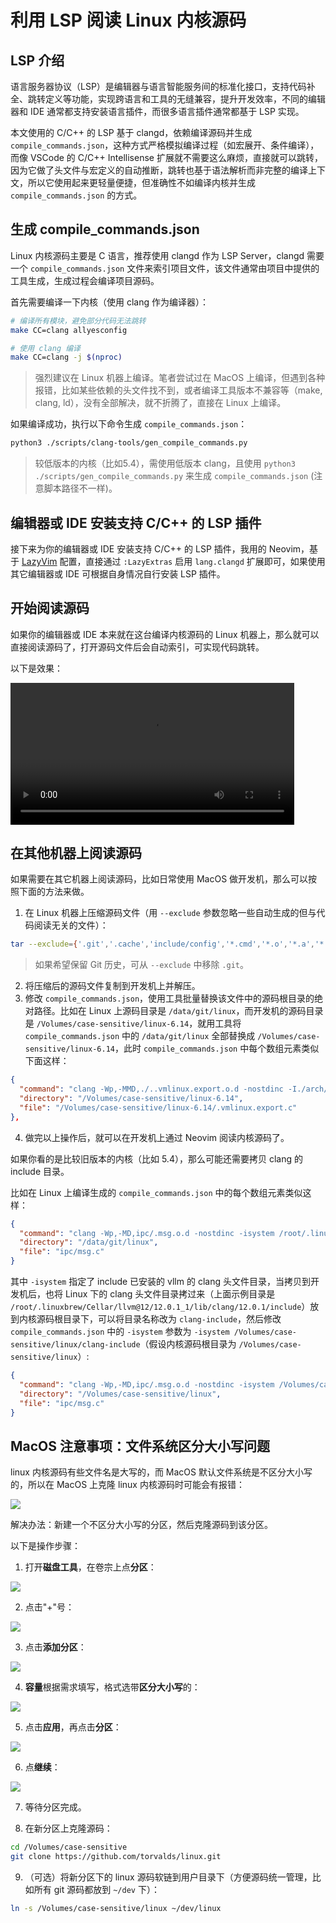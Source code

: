 # 利用 LSP 阅读 Linux 内核源码

## LSP 介绍

语言服务器协议（LSP）是编辑器与语言智能服务间的标准化接口，支持代码补全、跳转定义等功能，实现跨语言和工具的无缝兼容，提升开发效率，不同的编辑器和 IDE 通常都支持安装语言插件，而很多语言插件通常都基于 LSP 实现。

本文使用的 C/C++ 的 LSP 基于 clangd，依赖编译源码并生成 `compile_commands.json`，这种方式严格模拟编译过程（如宏展开、条件编译），而像 VSCode 的 C/C++ Intellisense 扩展就不需要这么麻烦，直接就可以跳转，因为它做了头文件与宏定义的自动推断，跳转也基于语法解析而非完整的编译上下文，所以它使用起来更轻量便捷，但准确性不如编译内核并生成 `compile_commands.json` 的方式。

## 生成 compile_commands.json

Linux 内核源码主要是 C 语言，推荐使用 clangd 作为 LSP Server，clangd 需要一个 `compile_commands.json` 文件来索引项目文件，该文件通常由项目中提供的工具生成，生成过程会编译项目源码。

首先需要编译一下内核（使用 clang 作为编译器）：

```bash
# 编译所有模块，避免部分代码无法跳转
make CC=clang allyesconfig

# 使用 clang 编译
make CC=clang -j $(nproc)
```

> 强烈建议在 Linux 机器上编译。笔者尝试过在 MacOS 上编译，但遇到各种报错，比如某些依赖的头文件找不到，或者编译工具版本不兼容等（make, clang, ld），没有全部解决，就不折腾了，直接在 Linux 上编译。

如果编译成功，执行以下命令生成 `compile_commands.json`：

```bash
python3 ./scripts/clang-tools/gen_compile_commands.py
```

> 较低版本的内核（比如5.4），需使用低版本 clang，且使用 `python3 ./scripts/gen_compile_commands.py` 来生成 `compile_commands.json` (注意脚本路径不一样)。

## 编辑器或 IDE 安装支持 C/C++ 的 LSP 插件

接下来为你的编辑器或 IDE 安装支持 C/C++ 的 LSP 插件，我用的 Neovim，基于 [LazyVim](https://www.lazyvim.org/) 配置，直接通过 `:LazyExtras` 启用 `lang.clangd` 扩展即可，如果使用其它编辑器或 IDE 可根据自身情况自行安装 LSP 插件。

## 开始阅读源码

如果你的编辑器或 IDE 本来就在这台编译内核源码的 Linux 机器上，那么就可以直接阅读源码了，打开源码文件后会自动索引，可实现代码跳转。

以下是效果：

<video controls width="90%">
    <source src="https://image-host-1251893006.cos.ap-chengdu.myqcloud.com/videos/read-linux-kernel-use-neovim.mp4" type="video/mp4" />
</video>

## 在其他机器上阅读源码

如果需要在其它机器上阅读源码，比如日常使用 MacOS 做开发机，那么可以按照下面的方法来做。

1. 在 Linux 机器上压缩源码文件（用 `--exclude` 参数忽略一些自动生成的但与代码阅读无关的文件）：

```bash
tar --exclude={'.git','.cache','include/config','*.cmd','*.o','*.a','*.bin','*.gz','bzImage','.tmp*','vmlinux','vmlinux.unstripped'} -zcvf linux.tar.gz linux
```
> 如果希望保留 Git 历史，可从 `--exclude` 中移除 `.git`。

2. 将压缩后的源码文件复制到开发机上并解压。
3. 修改 `compile_commands.json`，使用工具批量替换该文件中的源码根目录的绝对路径。比如在 Linux 上源码目录是 `/data/git/linux`，而开发机的源码目录是 `/Volumes/case-sensitive/linux-6.14`，就用工具将 `compile_commands.json` 中的 `/data/git/linux` 全部替换成 `/Volumes/case-sensitive/linux-6.14`，此时 `compile_commands.json` 中每个数组元素类似下面这样：
```json
{
  "command": "clang -Wp,-MMD,./..vmlinux.export.o.d -nostdinc -I./arch/x86/include -I./arch/x86/include/generated -I./include -I./include -I./arch/x86/include/uapi -I./arch/x86/include/generated/uapi -I./include/uapi -I./include/generated/uapi -include ./include/linux/compiler-version.h -include ./include/linux/kconfig.h -include ./include/linux/compiler_types.h -D__KERNEL__ --target=x86_64-linux-gnu -fintegrated-as -Werror=unknown-warning-option -Werror=ignored-optimization-argument -Werror=option-ignored -Werror=unused-command-line-argument -Werror -std=gnu11 -fshort-wchar -funsigned-char -fno-common -fno-PIE -fno-strict-aliasing -mno-sse -mno-mmx -mno-sse2 -mno-3dnow -mno-avx -fcf-protection=branch -fno-jump-tables -m64 -falign-loops=1 -mno-80387 -mno-fp-ret-in-387 -mstack-alignment=8 -mskip-rax-setup -march=x86-64 -mtune=generic -mno-red-zone -mcmodel=kernel -mstack-protector-guard-reg=gs -mstack-protector-guard-symbol=__ref_stack_chk_guard -Wno-sign-compare -fno-asynchronous-unwind-tables -mretpoline-external-thunk -mindirect-branch-cs-prefix -mfunction-return=thunk-extern -fpatchable-function-entry=16,16 -fno-delete-null-pointer-checks -O2 -fstack-protector-strong -fomit-frame-pointer -ftrivial-auto-var-init=zero -fno-stack-clash-protection -falign-functions=16 -fstrict-flex-arrays=3 -fno-strict-overflow -fno-stack-check -fno-builtin-wcslen -Wall -Wundef -Werror=implicit-function-declaration -Werror=implicit-int -Werror=return-type -Werror=strict-prototypes -Wno-format-security -Wno-trigraphs -Wno-frame-address -Wno-address-of-packed-member -Wmissing-declarations -Wmissing-prototypes -Wframe-larger-than=2048 -Wno-gnu -Wno-format-overflow-non-kprintf -Wno-format-truncation-non-kprintf -Wvla -Wno-pointer-sign -Wcast-function-type -Wimplicit-fallthrough -Werror=date-time -Werror=incompatible-pointer-types -Wenum-conversion -Wextra -Wunused -Wno-unused-but-set-variable -Wno-unused-const-variable -Wno-format-overflow -Wno-override-init -Wno-pointer-to-enum-cast -Wno-tautological-constant-out-of-range-compare -Wno-unaligned-access -Wno-enum-compare-conditional -Wno-missing-field-initializers -Wno-type-limits -Wno-shift-negative-value -Wno-enum-enum-conversion -Wno-sign-compare -Wno-unused-parameter    -DKBUILD_MODFILE='\"/.vmlinux.export\"' -DKBUILD_BASENAME='\".vmlinux.export\"' -DKBUILD_MODNAME='\".vmlinux.export\"' -D__KBUILD_MODNAME=kmod_.vmlinux.export -c -o .vmlinux.export.o .vmlinux.export.c",
  "directory": "/Volumes/case-sensitive/linux-6.14",
  "file": "/Volumes/case-sensitive/linux-6.14/.vmlinux.export.c"
},
```
4. 做完以上操作后，就可以在开发机上通过 Neovim 阅读内核源码了。

如果你看的是比较旧版本的内核（比如 5.4），那么可能还需要拷贝 clang 的 include 目录。

比如在 Linux 上编译生成的 `compile_commands.json` 中的每个数组元素类似这样：

```json
{
  "command": "clang -Wp,-MD,ipc/.msg.o.d -nostdinc -isystem /root/.linuxbrew/Cellar/llvm@12/12.0.1_1/lib/clang/12.0.1/include -I./arch/x86/include -I./arch/x86/include/generated  -I./include -I./arch/x86/include/uapi -I./arch/x86/include/generated/uapi -I./include/uapi -I./include/generated/uapi -include ./include/linux/kconfig.h -include ./include/linux/compiler_types.h -D__KERNEL__ -Qunused-arguments -Wall -Wundef -Werror=strict-prototypes -Wno-trigraphs -fno-strict-aliasing -fno-common -fshort-wchar -fno-PIE -Werror=implicit-function-declaration -Werror=implicit-int -Werror=return-type -Wno-format-security -std=gnu89 -no-integrated-as -Werror=unknown-warning-option -mno-sse -mno-mmx -mno-sse2 -mno-3dnow -mno-avx -fcf-protection=none -m64 -mno-80387 -mstack-alignment=8 -mtune=generic -mno-red-zone -mcmodel=kernel -DCONFIG_AS_CFI=1 -DCONFIG_AS_CFI_SIGNAL_FRAME=1 -DCONFIG_AS_CFI_SECTIONS=1 -DCONFIG_AS_SSSE3=1 -DCONFIG_AS_AVX=1 -DCONFIG_AS_AVX2=1 -DCONFIG_AS_AVX512=1 -DCONFIG_AS_SHA1_NI=1 -DCONFIG_AS_SHA256_NI=1 -Wno-sign-compare -fno-asynchronous-unwind-tables -mretpoline-external-thunk -fno-delete-null-pointer-checks -Wno-frame-address -Wno-address-of-packed-member -O2 -Wframe-larger-than=2048 -fstack-protector-strong -Wno-format-invalid-specifier -Wno-gnu -Wno-tautological-compare -mno-global-merge -Wno-unused-const-variable -fomit-frame-pointer -Wdeclaration-after-statement -Wvla -Wno-pointer-sign -Wno-array-bounds -fno-strict-overflow -fno-merge-all-constants -fno-stack-check -Wno-error=date-time -Werror=incompatible-pointer-types -fmacro-prefix-map=./= -Wno-initializer-overrides -Wno-format -Wno-sign-compare -Wno-format-zero-length -Wno-pointer-to-enum-cast    -DKBUILD_BASENAME='\"msg\"' -DKBUILD_MODNAME='\"msg\"' -c -o ipc/msg.o ipc/msg.c",
  "directory": "/data/git/linux",
  "file": "ipc/msg.c"
}
```

其中 `-isystem` 指定了 include 已安装的 vllm 的 clang 头文件目录，当拷贝到开发机后，也将 Linux 下的 clang 头文件目录拷过来（上面示例目录是 `/root/.linuxbrew/Cellar/llvm@12/12.0.1_1/lib/clang/12.0.1/include`）放到内核源码根目录下，可以将目录名称改为 `clang-include`，然后修改 `compile_commands.json` 中的 `-isystem` 参数为 `-isystem /Volumes/case-sensitive/linux/clang-include`（假设内核源码根目录为 `/Volumes/case-sensitive/linux`）:

```json
{
  "command": "clang -Wp,-MD,ipc/.msg.o.d -nostdinc -isystem /Volumes/case-sensitive/linux/clang-include -I./arch/x86/include -I./arch/x86/include/generated  -I./include -I./arch/x86/include/uapi -I./arch/x86/include/generated/uapi -I./include/uapi -I./include/generated/uapi -include ./include/linux/kconfig.h -include ./include/linux/compiler_types.h -D__KERNEL__ -Qunused-arguments -Wall -Wundef -Werror=strict-prototypes -Wno-trigraphs -fno-strict-aliasing -fno-common -fshort-wchar -fno-PIE -Werror=implicit-function-declaration -Werror=implicit-int -Werror=return-type -Wno-format-security -std=gnu89 -no-integrated-as -Werror=unknown-warning-option -mno-sse -mno-mmx -mno-sse2 -mno-3dnow -mno-avx -fcf-protection=none -m64 -mno-80387 -mstack-alignment=8 -mtune=generic -mno-red-zone -mcmodel=kernel -DCONFIG_AS_CFI=1 -DCONFIG_AS_CFI_SIGNAL_FRAME=1 -DCONFIG_AS_CFI_SECTIONS=1 -DCONFIG_AS_SSSE3=1 -DCONFIG_AS_AVX=1 -DCONFIG_AS_AVX2=1 -DCONFIG_AS_AVX512=1 -DCONFIG_AS_SHA1_NI=1 -DCONFIG_AS_SHA256_NI=1 -Wno-sign-compare -fno-asynchronous-unwind-tables -mretpoline-external-thunk -fno-delete-null-pointer-checks -Wno-frame-address -Wno-address-of-packed-member -O2 -Wframe-larger-than=2048 -fstack-protector-strong -Wno-format-invalid-specifier -Wno-gnu -Wno-tautological-compare -mno-global-merge -Wno-unused-const-variable -fomit-frame-pointer -Wdeclaration-after-statement -Wvla -Wno-pointer-sign -Wno-array-bounds -fno-strict-overflow -fno-merge-all-constants -fno-stack-check -Wno-error=date-time -Werror=incompatible-pointer-types -fmacro-prefix-map=./= -Wno-initializer-overrides -Wno-format -Wno-sign-compare -Wno-format-zero-length -Wno-pointer-to-enum-cast    -DKBUILD_BASENAME='\"msg\"' -DKBUILD_MODNAME='\"msg\"' -c -o ipc/msg.o ipc/msg.c",
  "directory": "/Volumes/case-sensitive/linux",
  "file": "ipc/msg.c"
}
```

## MacOS 注意事项：文件系统区分大小写问题

linux 内核源码有些文件名是大写的，而 MacOS 默认文件系统是不区分大小写的，所以在 MacOS 上克隆 linux 内核源码时可能会有报错：

![](https://image-host-1251893006.cos.ap-chengdu.myqcloud.com/2025%2F04%2F09%2F20250409132338.png)

解决办法：新建一个不区分大小写的分区，然后克隆源码到该分区。

以下是操作步骤：

1. 打开**磁盘工具**，在卷宗上点**分区**：

![](https://image-host-1251893006.cos.ap-chengdu.myqcloud.com/2025%2F04%2F09%2F20250409133114.png)

2. 点击"+"号：

![](https://image-host-1251893006.cos.ap-chengdu.myqcloud.com/2025%2F04%2F09%2F20250409133235.png)

3. 点击**添加分区**：

![](https://image-host-1251893006.cos.ap-chengdu.myqcloud.com/2025%2F04%2F09%2F20250409133429.png)

4. **容量**根据需求填写，格式选带**区分大小写**的：

![](https://image-host-1251893006.cos.ap-chengdu.myqcloud.com/2025%2F04%2F09%2F20250409133727.png)

5. 点击**应用**，再点击**分区**：

![](https://image-host-1251893006.cos.ap-chengdu.myqcloud.com/2025%2F04%2F09%2F20250409133853.png)

6. 点**继续**：

![](https://image-host-1251893006.cos.ap-chengdu.myqcloud.com/2025%2F04%2F09%2F20250409134031.png)

7. 等待分区完成。

8. 在新分区上克隆源码：

```bash
cd /Volumes/case-sensitive
git clone https://github.com/torvalds/linux.git
```

9. （可选）将新分区下的 linux 源码软链到用户目录下（方便源码统一管理，比如所有 git 源码都放到 `~/dev` 下）：

```bash
ln -s /Volumes/case-sensitive/linux ~/dev/linux
```



